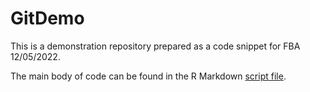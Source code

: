 # GitDemo

This is a demonstration repository prepared as a code snippet for FBA 12/05/2022.

The main body of code can be found in the R Markdown [script file](Demo_markdown.Rmd).
